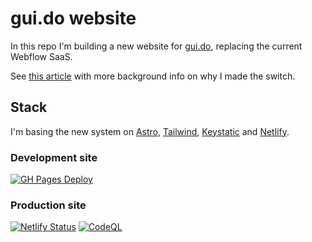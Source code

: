 # gui.do website

In this repo I'm building a new website for [gui.do](https://gui.do), replacing the current Webflow SaaS.

See [this article](https://gxjansen.github.io/blog/website-moved-to-astro/) with more background info on why I made the switch.

## Stack
I'm basing the new system on [Astro](https://astro.build/), [Tailwind](https://tailwindcss.com/), [Keystatic](https://keystatic.com/) and [Netlify](https://www.netlify.com/).

### Development site
[![GH Pages Deploy](https://github.com/MichaelCurrin/badge-generator/workflows/GH%20Pages%20Deploy/badge.svg)](https://github.com/gxjansen/gxjansen.github.io/edit/development/actions/workflows/astro.yml "GitHub Actions workflow status")

### Production site
[![Netlify Status](https://api.netlify.com/api/v1/badges/b6ca57ea-33ef-4185-a64e-a6b040a64805/deploy-status)](https://app.netlify.com/sites/gxjansen/deploys)
[![CodeQL](https://github.com/MichaelCurrin/badge-generator/workflows/CodeQL/badge.svg)](https://github.com/gxjansen/gxjansen.github.io/actions?query=workflow%3ACodeQL "Code quality workflow status")
